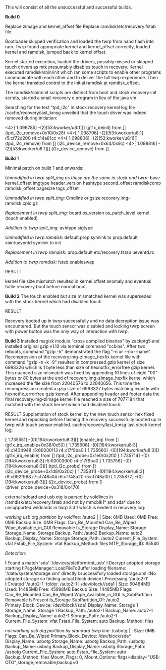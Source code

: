 This will consist of all the unsuccessful and successful builds.

**Build 0**

Replace zimage and kernel_offset file
Replace ramdisk/etc/recovery.fstab file

Bootloader skipped verification and loaded the twrp from nand flash into ram. Twrp found appropriate kernel and kernel_offset correctly, loaded kernel and ramdisk, jumped back to kernel offset.

Kernel started execution, loaded the drivers, possibly missed or skipped touch drivers as mtk presumably disables touch in recovery. Kernel executed ramdisk/sbin/init which ran some scripts to enable other programs communicate with each other and to deliver the full twrp experience. Then the kernel transited control to the initial ramdisk at ramdisk_offset.

The ramdisk/sbin/init scripts are distinct from boot and stock recovery init scripts, started a small recovery c program in lieu of the java vm.


Searching for the text "tpd_i2c" in stock recovery kernel log file /cache/recovery/last_kmsg unveiled that the touch driver was indeed removed during initiation:

<4>[    1.098785] -(2)[53:kworker/u8:1][<c092e578>] (gt1x_deinit) from [<c092f0bc>] (tpd_i2c_remove+0x10/0x28)
<4>[    1.098796] -(2)[53:kworker/u8:1] r5:cf72d200 r4:c14a81cc
<4>[    1.098806] -(2)[53:kworker/u8:1][<c092f0ac>] (tpd_i2c_remove) from [<c0939660>] (i2c_device_remove+0x64/0x9c)
<4>[    1.098816] -(2)[53:kworker/u8:1][<c09395fc>] (i2c_device_remove) from [<c053d230>] 



**Build 1**

Minimal patch on build 1 and onwards:

*Unmodified in twrp split_img as these are the same in stock and twrp:*
base
kernel_offset
imgtype
header_version
hashtype
second_offset
ramdiskcomp
ramdisk_offset
pagesize tags_offset

*Unmodified in twrp split_img:*
Cmdline
origsize
recovery.img-ramdisk.cpio.gz

*Replacement in twrp split_img:*
board
os_version
os_patch_level
kernel (touch enabled)

*Addition to twrp split_img:*
avbtype
sigtype


*Unmodified in twrp ramdisk:*
default.prop symlink to prop.default
sbin/ueventd symlink to init

*Replacement in twrp ramdisk:*
prop.default
etc/recovery.fstab
ueventd.rc

*Addition to twrp ramdisk:*
fstab.enableswap


RESULT

kernel file size mismatch resulted in kernel offset anomaly and eventual futile recovery boot before normal boot.



**Build 2**
The touch enabled but size mismatched kernel was superseded with the stock kernel which had disabled touch.

RESULT

Recovery booted up in twrp successfully and no data decryption issue was encountered. But the touch sensor was disabled and locking twrp screen with power button was the only way of interaction with twrp.



**Build 3**
Installed magisk module "cross compiled binaries" by zackptg5 and installed original gzip v1.10 via terminal command "ccbins". After two reboots, command "gzip -h" demonstrated the flag "-n or --no--name". Recompression of the recovery.img-zImage_hexfix kernel file with command "gzip -n -k -9" resulted in compressed gzip kernel of size 6993326 which is 1 byte less than size of hexnotfix_errorfree gzip kernel. This nuanced size mismatch was fixed by appending 10 lines of eight "00" bytes or 80 bytes at the end of recovery.img-zImage_hexfix kernel which increased the file size from 22040576 to 22040656. This time the recompression created a gzip size of 6993327 bytes matching exactly with hexnotfix_errorfree gzip kernel.
After appending header and footer data the final recovery.img-zImage kernel file reached a size of 7077184 that matched with the stock kernel which had disabled touch.

RESULT
Supplantation of stock kernel by the new touch sensor hex fixed kernel and repacking before flashing the recovery successfully booted up in twrp with touch sensor enabled.
cache/recovery/last_kmsg last stock kernel log:

[    1.735551] -(0)[194:kworker/u8:3][<c0288c78>] (enable_irq) from [<c092f428>] (gt1x_irq_enable+0x38/0x50)
[    1.735606] -(0)[194:kworker/u8:3] r6:c1404948 r5:60000113 r4:c17f9ba0
[    1.735660] -(0)[194:kworker/u8:3][<c092f3f0>] (gt1x_irq_enable) from [<c092fb48>] (tpd_i2c_probe+0x1e0/0x2f4)
[    1.735714] -(0)[194:kworker/u8:3] r5:00000000 r4:c17f9ba0
[    1.735756] -(0)[194:kworker/u8:3][<c092f968>] (tpd_i2c_probe) from [<c0939870>] (i2c_device_probe+0x1d8/0x20c)
[    1.735811] -(0)[194:kworker/u8:3] r8:c092f968 r7:cf748a04 r6:cf748a20 r5:cf748a00
[    1.735877] -(0)[194:kworker/u8:3][<c0939698>] (i2c_device_probe) from [<c053cedc>] (driver_probe_device+0x318/0x470)


external sdcard and usb otg is parsed by voldlines in /ramdisk/etc/recovery.fstab and not by mmcblk1* and sda* due to unsupported wildcards in twrp 3.3.1 which is evident in recovery log:

*working usb otg partition by voldline:*
/auto2 |  | Size: 0MB Used: 0MB Free: 0MB Backup Size: 0MB
   Flags: Can_Be_Mounted Can_Be_Wiped Wipe_Available_in_GUI Removable Is_Storage 
   Display_Name: Storage
   Storage_Name: Storage
   Backup_Path: /auto2
   Backup_Name: auto2
   Backup_Display_Name: Storage
   Storage_Path: /auto2
   Current_File_System: vfat
   Fstab_File_System: vfat
   Backup_Method: files
   MTP_Storage_ID: 65540

 *Detection:*

I:Found a match 'sda' '/devices/platform/mt_usb'
I:Decrypt adopted storage starting
I:PageManager::LoadFileToBuffer loading filename: '/data/system/storage.xml' directly
I:successfully loaded storage.xml
I:No adopted storage so finding actual block device
I:Processing '/auto2-1'
I:Created '/auto2-1' folder.
/auto2-1 | /dev/block//sda1 | Size: 60484MB Used: 14485MB Free: 45998MB Backup Size: 14485MB
   Flags: Can_Be_Mounted Can_Be_Wiped Wipe_Available_in_GUI Is_SubPartition Removable IsPresent Is_Storage 
   SubPartition_Of: /auto2
   Primary_Block_Device: /dev/block//sda1
   Display_Name: Storage 1
   Storage_Name: Storage 1
   Backup_Path: /auto2-1
   Backup_Name: auto2-1
   Backup_Display_Name: auto2-1
   Storage_Path: /auto2-1
   Current_File_System: vfat
   Fstab_File_System: auto
   Backup_Method: files

*not working usb otg partition by standard twrp line:*
/usbotg |  | Size: 0MB
   Flags: Can_Be_Wiped 
   Primary_Block_Device: /dev/block/sda*
   Display_Name: usbotg
   Storage_Name: usbotg
   Backup_Path: /usbotg
   Backup_Name: usbotg
   Backup_Display_Name: usbotg
   Storage_Path: /usbotg
   Current_File_System: auto
   Fstab_File_System: auto
   Backup_Method: files
   Mount_Flags: 0, Mount_Options: flags=display="USB-OTG";storage;removable;backup=0